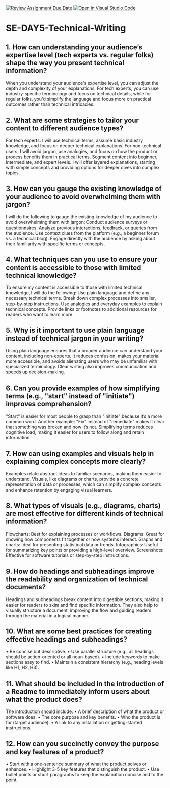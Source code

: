 [![Review Assignment Due Date](https://classroom.github.com/assets/deadline-readme-button-22041afd0340ce965d47ae6ef1cefeee28c7c493a6346c4f15d667ab976d596c.svg)](https://classroom.github.com/a/zsAR-pyY)
[![Open in Visual Studio Code](https://classroom.github.com/assets/open-in-vscode-2e0aaae1b6195c2367325f4f02e2d04e9abb55f0b24a779b69b11b9e10269abc.svg)](https://classroom.github.com/online_ide?assignment_repo_id=15771094&assignment_repo_type=AssignmentRepo)
# SE-DAY5-Technical-Writing
## 1. How can understanding your audience’s expertise level (tech experts vs. regular folks) shape the way you present technical information?
When you understand your audience's expertise level, you can adjust the depth and complexity of your explanations. For tech experts, you can use industry-specific terminology and focus on technical details, while for regular folks, you'd simplify the language and focus more on practical outcomes rather than technical intricacies.

## 2. What are some strategies to tailor your content to different audience types?
For tech experts: I will use technical terms, assume basic industry knowledge, and focus on deeper technical explanations.
For non-technical users: I will avoid jargon, use analogies, and focus on how the product or process benefits them in practical terms.
Segment content into beginner, intermediate, and expert levels.
I will offer layered explanations, starting with simple concepts and providing options for deeper dives into complex topics.

## 3. How can you gauge the existing knowledge of your audience to avoid overwhelming them with jargon?
I will do the following to gauge the existing knowledge of my audience to avoid overwhelming them with jargon:
Conduct audience surveys or questionnaires.
Analyze previous interactions, feedback, or queries from the audience.
Use context clues from the platform (e.g., a beginner forum vs. a technical blog).
Engage directly with the audience by asking about their familiarity with specific terms or concepts.

## 4. What techniques can you use to ensure your content is accessible to those with limited technical knowledge?
To ensure my content is accessible to those with limited technical knowledge, I will do the following:
Use plain language and define any necessary technical terms.
Break down complex processes into smaller, step-by-step instructions.
Use analogies and everyday examples to explain technical concepts.
Provide links or footnotes to additional resources for readers who want to learn more.

## 5. Why is it important to use plain language instead of technical jargon in your writing?
Using plain language ensures that a broader audience can understand your content, including non-experts. It reduces confusion, makes your material more accessible, and avoids alienating users who may be unfamiliar with specialized terminology. Clear writing also improves communication and speeds up decision-making.

## 6. Can you provide examples of how simplifying terms (e.g., "start" instead of "initiate") improves comprehension?
"Start" is easier for most people to grasp than "initiate" because it’s a more common word.
Another example: "Fix" instead of "remediate" makes it clear that something was broken and now it’s not.
Simplifying terms reduces cognitive load, making it easier for users to follow along and retain information.

## 7. How can using examples and visuals help in explaining complex concepts more clearly?
Examples relate abstract ideas to familiar scenarios, making them easier to understand. Visuals, like diagrams or charts, provide a concrete representation of data or processes, which can simplify complex concepts and enhance retention by engaging visual learners.

## 8. What types of visuals (e.g., diagrams, charts) are most effective for different kinds of technical information?
Flowcharts: Best for explaining processes or workflows.
Diagrams: Great for showing how components fit together or how systems interact.
Graphs and charts: Ideal for presenting statistical data or trends.
Infographics: Useful for summarizing key points or providing a high-level overview.
Screenshots: Effective for software tutorials or step-by-step instructions.

## 9. How do headings and subheadings improve the readability and organization of technical documents?
Headings and subheadings break content into digestible sections, making it easier for readers to skim and find specific information. They also help to visually structure a document, improving the flow and guiding readers through the material in a logical manner.

## 10. What are some best practices for creating effective headings and subheadings?
•	Be concise but descriptive.
•	Use parallel structure (e.g., all headings should be action-oriented or all noun-based).
•	Include keywords to make sections easy to find.
•	Maintain a consistent hierarchy (e.g., heading levels like H1, H2, H3).

## 11. What should be included in the introduction of a Readme to immediately inform users about what the product does?
The introduction should include:
•	A brief description of what the product or software does.
•	The core purpose and key benefits.
•	Who the product is for (target audience).
•	A link to any installation or getting-started instructions.

## 12. How can you succinctly convey the purpose and key features of a product?
•	Start with a one-sentence summary of what the product solves or enhances.
•	Highlight 3-5 key features that distinguish the product.
•	Use bullet points or short paragraphs to keep the explanation concise and to the point.
